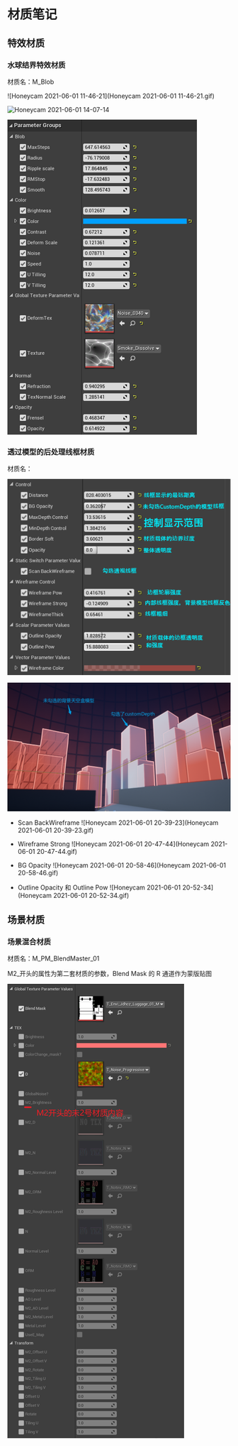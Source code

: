 # 材质笔记

## 特效材质

### 水球结界特效材质

材质名：M_Blob

![Honeycam 2021-06-01 11-46-21](Honeycam 2021-06-01 11-46-21.gif)

<img src="Honeycam 2021-06-01 14-07-14.gif" alt="Honeycam 2021-06-01 14-07-14"  />

![image-20210601140847261](image-20210601140847261.png)

### 透过模型的后处理线框材质

材质名：

![image-20210601204430886](image-20210601204430886.png)

![image-20210601200923530](image-20210601200923530.png)

* Scan BackWireframe
  ![Honeycam 2021-06-01 20-39-23](Honeycam 2021-06-01 20-39-23.gif)

* Wireframe Strong
  ![Honeycam 2021-06-01 20-47-44](Honeycam 2021-06-01 20-47-44.gif)

* BG Opacity
  ![Honeycam 2021-06-01 20-58-46](Honeycam 2021-06-01 20-58-46.gif)
* Outline Opacity 和 Outline Pow
  ![Honeycam 2021-06-01 20-52-34](Honeycam 2021-06-01 20-52-34.gif)

## 场景材质

### 场景混合材质

材质名：M_PM_BlendMaster_01

M2_开头的属性为第二套材质的参数，Blend Mask 的 R 通道作为蒙版贴图

![image-20210603170934475](image-20210603170934475.png)